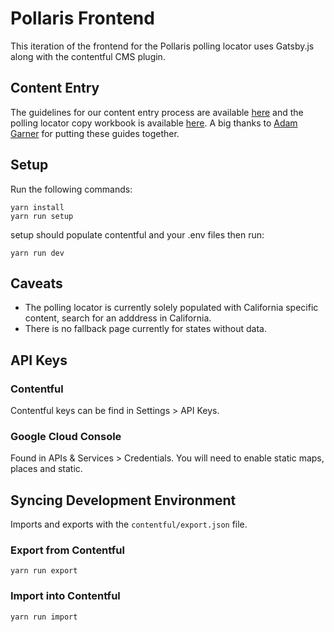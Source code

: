# Pollaris Frontend

This iteration of the frontend for the Pollaris polling locator uses Gatsby.js along with the contentful CMS plugin.

## Content Entry

The guidelines for our content entry process are available [here](https://docs.google.com/document/d/1-xJ4dSBToNud9vmYxv5CzBX-ezySJpzHSTcTXJe2j-Q/edit?usp=sharing) and the polling locator copy workbook is available [here](https://drive.google.com/file/d/1CiiYa36uve7qsK2Mb1y5ZEn3-Dl1slbQ/view?usp=sharing). A big thanks to [Adam Garner](https://twitter.com/garntastic) for putting these guides together.

## Setup

Run the following commands:

```
yarn install
yarn run setup
```

setup should populate contentful and your .env files then run:

```
yarn run dev
```

## Caveats

- The polling locator is currently solely populated with California specific content, search for an adddress in California.
- There is no fallback page currently for states without data.

## API Keys

### Contentful

Contentful keys can be find in Settings > API Keys.

### Google Cloud Console

Found in APIs & Services > Credentials.
You will need to enable static maps, places and static.

## Syncing Development Environment

Imports and exports with the `contentful/export.json` file.

### Export from Contentful

```
yarn run export
```

### Import into Contentful

```
yarn run import
```
